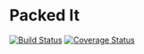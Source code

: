 Packed It
===

[![Build Status](https://travis-ci.org/stuartleyland/packed-it-api.svg?branch=master)](https://travis-ci.org/stuartleyland/packed-it-api)
[![Coverage Status](https://coveralls.io/repos/github/stuartleyland/packed-it-api/badge.svg?branch=master)](https://coveralls.io/github/stuartleyland/packed-it-api?branch=master)
